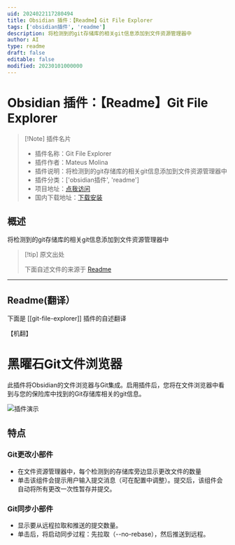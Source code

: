 ```yaml
---
uid: 2024022117280494
title: Obsidian 插件：【Readme】Git File Explorer
tags: ['obsidian插件', 'readme']
description: 将检测到的git存储库的相关git信息添加到文件资源管理器中
author: AI
type: readme
draft: false
editable: false
modified: 20230101000000
---
```


# Obsidian 插件：【Readme】Git File Explorer

> [!Note] 插件名片
> - 插件名称：Git File Explorer
> - 插件作者：Mateus Molina
> - 插件说明：将检测到的git存储库的相关git信息添加到文件资源管理器中
> - 插件分类：['obsidian插件', 'readme']
> - 项目地址：[点我访问](https://github.com/MateusMolina/obsidian-git-file-explorer)
> - 国内下载地址：[下载安装](https://pkmer.cn/products/plugin/pluginMarket/?git-file-explorer)

## 概述

将检测到的git存储库的相关git信息添加到文件资源管理器中



> [!tip] 原文出处
> 
>下面自述文件的来源于 [Readme](https://ghproxy.net/https://raw.githubusercontent.com/MateusMolina/obsidian-git-file-explorer/master/README.md)
> 

---

## Readme(翻译）

下面是 [[git-file-explorer]] 插件的自述翻译

【机翻】
# 黑曜石Git文件浏览器

此插件将Obsidian的文件浏览器与Git集成。启用插件后，您将在文件浏览器中看到与您的保险库中找到的Git存储库相关的git信息。

![插件演示](https://cdn.pkmer.cn/covers/git-file-explorer_2_0.gif!pkmer)
## 特点
### Git更改小部件

- 在文件资源管理器中，每个检测到的存储库旁边显示更改文件的数量
- 单击该组件会提示用户输入提交消息（可在配置中调整）。提交后，该组件会自动将所有更改一次性暂存并提交。
### Git同步小部件

- 显示要从远程拉取和推送的提交数量。
- 单击后，将启动同步过程：先拉取（--no-rebase），然后推送到远程。



